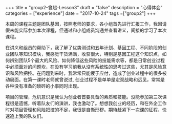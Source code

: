 +++
title = "group2-曾超-Lesson3"
draft = "false"
description = "心得体会"
categories = ["experience"]
date = "2017-10-24"
tags =["group2"]
+++

本周的课程主题是团队基因，按照老师的要求，各小组首先进行汇报工作，我因请假未能实际参加本次课程，但通过和小组成员沟通并查看讲义，间接的学习了本次课程。

在讲义和组员的帮助下，我了解了优势测试和五年计划、基因工程、不同阶段的创业团队等知识模块，我感觉干货满满，收获很大，特别是基因工程这个知识点，如何辨别团队5个最大的风险、如何降低这些风险的技能需求等，都是日常创业过程中必须面对的问题坎，在没有学习前我从没有系统性的思考过这些，尤其是风险意识和风险把控。在问题到来时，我常常只能疲于应付，造成了创业过程中的很多被动局面。在第一课时老师就曾说过, 创业过程不是单单是宏观战略和远见，常常是各种没有准备的琐碎的小事同时出现。

项目的管理，危机意识是我认为创业者首要具备的素质和技能。没能参加第三次课程很是遗憾，听着队友们的演讲，我也激动了。想想我创业的经历，和在外企工作时对项目管理和风险把控的不足，我很是自惭形秽。期待赶紧下一次课的征程，快速追上我的队友们。
